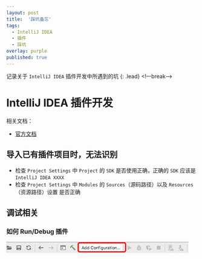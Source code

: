 ```yaml
---
layout: post
title:  '踩坑备忘'
tags:
  - IntelliJ IDEA
  - 插件
  - 踩坑
overlay: purple
published: true
---
```

记录关于 `IntelliJ IDEA` 插件开发中所遇到的坑
{: .lead}
<!–-break-–>

# IntelliJ IDEA 插件开发

相关文档：

* [官方文档](http://www.jetbrains.org/intellij/sdk/docs/basics.html)

## 导入已有插件项目时，无法识别

* 检查 `Project Settings` 中 `Project` 的 `SDK` 是否使用正确，正确的 `SDK` 应该是 `IntelliJ IDEA XXXX`
* 检查 `Project Settings` 中 `Modules` 的 `Sources`（源码路径）以及 `Resources`（资源路径）设置 是否正确

## 调试相关

### 如何 Run/Debug 插件

![step1](/assets/img/2018_08_30_1.png)